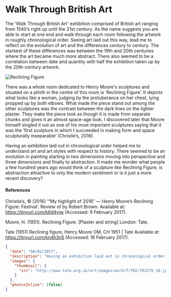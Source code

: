 # Walk Through British Art

The 'Walk Through British Art' exhibition comprised of British art ranging from 1540’s right up until the 21st century. As the name suggests you are able to start at one end and walk through each room following the artwork in roughly chronological order. Seeing art laid  out this way, lead me to reflect on the evolution of art and the differences century to century. The starkest of these differences was between the 19th and 20th centuries where the art became much more abstract. There also seemed to be a correlation between date and quantity with half the exhibition taken up by the 20th-century artwork.

![Reclining Figure](http://www.tate.org.uk/art/images/work/T/T02/T02270_10.jpg)

There was a whole room dedicated to Henry Moore's sculptures and situated on a plinth in the centre of this room is ‘Reclining Figure’. It depicts what looks like a woman, judging by the protuberance on her chest, lying propped up by both elbows. What made the piece stand out among the other sculptures was the contrast between the dark lines on the lighter plaster. They make the piece look as though it is made from separate chunks and gives it an almost space-age look. I discovered later that Moore himself singled it out as one of his most important sculptures saying that it was the ‘first sculpture in which I succeeded in making form and space sculpturally inseparable’ (Christie’s, 2016).


Having an exhibition laid out in chronological order helped me to understand art and art styles with respect to history. There seemed to be an evolution in painting starting in two dimensions moving into perspective and three dimensions and finally to abstraction. It made me wonder what people a few hundred years ago would think of a sculpture like Reclining Figure, is abstraction attractive to only the modern sentiment or is it just a more recent discovery?

#### References

Christie’s, © (2016) ‘“My highlight of 2016” — Henry Moore’s Reclining Figure: Festival’. Review of by Robert Brown. Available at: https://tinyurl.com/k6d4yjw (Accessed: 9 February 2017).

Moore, H. (1951). Reclining Figure. [Plaster and string] London: Tate.

Tate (1951) Reclining figure, Henry Moore OM, CH 1951 | Tate Available at: https://tinyurl.com/kn4h3n5 (Accessed: 16 February 2017).

```json
{
  "date": "08/02/2017",
  "description": "Having an exhibition laid out in chronological order helped me to understand art and art styles in respect to history",
  "images": {
    "thumbnail": {
      "src": "http://www.tate.org.uk/art/images/work/T/T02/T02270_10.jpg"
    }
  },
  "photosInline": [false]
}
```

